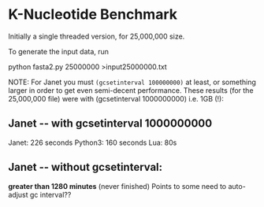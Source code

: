 # K-Nucleotide Benchmark

Initially a single threaded version, for 25,000,000 size.

To generate the input data, run

python fasta2.py 25000000 >input25000000.txt

NOTE: For Janet you must `(gcsetinterval 100000000)` at least,
or something larger in order to get even semi-decent performance.  These
results (for the 25,000,000 file) were with (gcsetinterval 1000000000)
i.e. 1GB (!):

## Janet -- with gcsetinterval 1000000000

Janet: 226 seconds
Python3: 160 seconds
Lua: 80s

## Janet -- without gcsetinterval:

**greater than 1280 minutes** (never finished)
Points to some need to auto-adjust gc interval??


